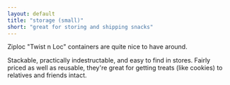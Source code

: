 ```yaml
---
layout: default
title: "storage (small)"
short: "great for storing and shipping snacks"
---
```

Ziploc "Twist n Loc" containers are quite nice to have around.

Stackable, practically indestructable, and easy to find in stores. Fairly priced as well as reusable, they're great for getting treats (like cookies) to relatives and friends intact.
